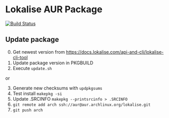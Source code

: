 # Lokalise AUR Package
[![Build Status](https://travis-ci.com/famoser/lokalise-aur.svg?branch=master)](https://travis-ci.com/famoser/lokalise-aur)

## Update package

0. Get newest version from https://docs.lokalise.com/api-and-cli/lokalise-cli-tool
1. Update package version in PKGBUILD
2. Execute `update.sh`

or 

3. Generate new checksums with `updpkgsums`
4. Test install `makepkg -si`
5. Update .SRCINFO `makepkg --printsrcinfo > .SRCINFO`
6. `git remote add arch ssh://aur@aur.archlinux.org/lokalise.git`
7. `git push arch`
